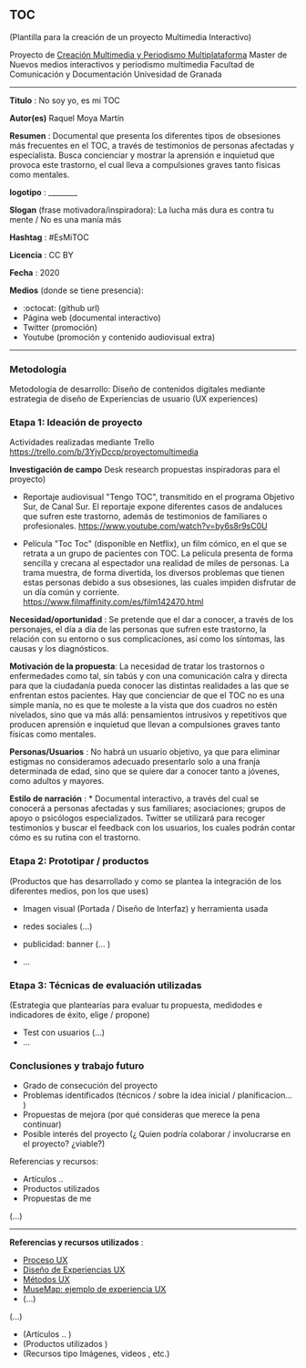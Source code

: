 ## TOC

(Plantilla para la creación de un proyecto Multimedia Interactivo)

Proyecto de [Creación Multimedia y Periodismo Multiplataforma](https://github.com/mgea/PeriodismoMultimedia)
Master de Nuevos medios interactivos y periodismo multimedia
Facultad de Comunicación y Documentación
Univesidad de Granada  

----

**Titulo** : No soy yo, es mi TOC

**Autor(es)** Raquel Moya Martín

**Resumen** : Documental que presenta los diferentes tipos de obsesiones más frecuentes en el TOC, a través de testimonios de personas afectadas y especialista. Busca concienciar y mostrar la aprensión e inquietud que provoca este trastorno, el cual lleva a compulsiones graves tanto físicas como mentales. 

**logotipo** :  ________

**Slogan** (frase motivadora/inspiradora): La lucha más dura es contra tu mente / No es una manía más

**Hashtag** : #EsMiTOC

**Licencia** : CC BY

**Fecha** : 2020

**Medios** (donde se tiene presencia): 


*  :octocat: (github url) 
* Página web (documental interactivo)
* Twitter (promoción)
* Youtube (promoción y contenido audiovisual extra)



--- 

### Metodología

Metodología de desarrollo: Diseño de contenidos digitales mediante estrategia de diseño de Experiencias de usuario (UX experiences) 

### Etapa 1: Ideación de proyecto 

Actividades realizadas mediante Trello https://trello.com/b/3YjvDccp/proyectomultimedia

**Investigación de campo**   Desk research propuestas inspiradoras para el proyecto) 

* Reportaje audiovisual "Tengo TOC", transmitido en el programa Objetivo Sur, de Canal Sur. El reportaje expone diferentes casos de andaluces que sufren este trastorno, además de testimonios de familiares o profesionales. https://www.youtube.com/watch?v=by6s8r9sC0U 

* Película "Toc Toc" (disponible en Netflix), un film cómico, en el que se retrata a un grupo de pacientes con TOC. La película presenta de forma sencilla y crecana al espectador una realidad de miles de personas. La trama muestra, de forma divertida, los diversos problemas que tienen estas personas debido a sus obsesiones, las cuales impiden disfrutar de un día común y corriente. https://www.filmaffinity.com/es/film142470.html


**Necesidad/oportunidad** : Se pretende que el dar a conocer, a través de los personajes, el día a día de las personas que sufren este trastorno, la relación con su entorno o sus complicaciones, así como los síntomas, las causas y los diagnósticos. 

**Motivación de la propuesta**: La necesidad de tratar los trastornos o enfermedades como tal, sin tabús y con una comunicación calra y directa para que la ciudadanía pueda conocer las distintas realidades a las que se enfrentan estos pacientes. Hay que concienciar de que el TOC no es una simple manía, no es que te moleste a la vista que dos cuadros no estén nivelados, sino que va más allá: pensamientos intrusivos y repetitivos que producen aprensión e inquietud que llevan a compulsiones graves tanto físicas como mentales.


**Personas/Usuarios** : No habrá un usuario objetivo, ya que para eliminar estigmas no consideramos adecuado presentarlo solo a una franja determinada de edad, sino que se quiere dar a conocer tanto a jóvenes, como adultos y mayores. 

**Estilo de narración**    : * Documental interactivo, a través del cual se conocerá a personas afectadas y sus familiares; asociaciones; grupos de apoyo o psicólogos especializados. Twitter se utilizará para recoger testimonios y buscar el feedback con los usuarios, los cuales podrán contar cómo es su rutina con el trastorno. 




### Etapa 2: Prototipar / productos 

(Productos que has desarrollado y como se plantea la integración de los diferentes medios, pon los que uses) 

* Imagen visual (Portada / Diseño de Interfaz) y herramienta usada 

* redes sociales (...) 

* publicidad: banner (... ) 

* ...

### Etapa 3: Técnicas de evaluación utilizadas

(Estrategia que plantearías para evaluar tu propuesta, medidodes e indicadores de éxito, elige / propone) 

* Test con usuarios (...) 
* ... 





### Conclusiones y trabajo futuro


* Grado de consecución del proyecto 
* Problemas identificados  (técnicos / sobre la idea inicial / planificacion… ) 
* Propuestas de mejora (por qué consideras que merece la pena continuar)
* Posible interés del proyecto (¿ Quien podría  colaborar / involucrarse en el proyecto? ¿viable?)


Referencias y recursos: 

* Artículos ..  
* Productos utilizados  
* Propuestas de me

(...)






----

**Referencias y recursos utilizados** :

* [Proceso UX](https://uxmastery.com/resources/process/)
* [Diseño de Experiencias UX](http://www.nosolousabilidad.com/articulos/uxd.htm) 
* [Métodos UX](https://mgea.github.io/UX-DIU-Checklist/index.html) 
* [MuseMap: ejemplo de experiencia UX](https://blog.prototypr.io/musemap-street-art-app-ux-case-study-9bec6a99823b) 
* (...) 

(...)
* (Artículos ..  )
* (Productos utilizados ) 
* (Recursos tipo Imágenes, videos , etc.) 












